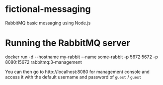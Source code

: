 # fictional-messaging
RabbitMQ basic messaging using Node.js


# Running the RabbitMQ server

docker run -d --hostname my-rabbit --name some-rabbit -p 5672:5672 -p 8080:15672 rabbitmq:3-management

You can then go to http://localhost:8080 for management console and access it with the default username and password of `guest` / `guest`
